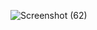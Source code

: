 ![Screenshot (62)](https://github.com/Prachikiranpatil/octanetservices_task1/assets/171247270/cf836fb8-e241-4b11-b51c-e6868bc53e4b)
